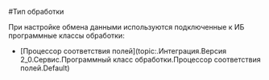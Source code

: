 ﻿---
Keywords: Программный класс обработки, Тип обработки
---



#Тип обработки

При настройке обмена данными используются подключенные к ИБ программные классы обработки:


* [Процессор соответствия полей](topic:.Интеграция.Версия 2_0.Сервис.Программный класс обработки.Процессор соответствия полей.Default)